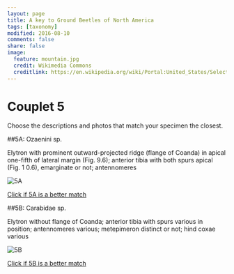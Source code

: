 ```yaml
---
layout: page
title: A key to Ground Beetles of North America
tags: [taxonomy]
modified: 2016-08-10
comments: false
share: false
image:
  feature: mountain.jpg
  credit: Wikimedia Commons
  creditlink: https://en.wikipedia.org/wiki/Portal:United_States/Selected_panorama#/media/File:Mount_Ellinor,_Mount_Washington_Panorama.jpg
---
```


# Couplet 5


Choose the descriptions and photos that match your specimen the closest. 

##5A: Ozaenini sp. 

Elytron with prominent outward-projected ridge (flange of Coanda) in apical one-fifth of lateral margin (Fig. 9.6); anterior tibia with both spurs apical (Fig. 1 0.6), emarginate or not; antennomeres

![5A](//klevan.github.io/images/keyfigs/Key1_5_5A.png)

[Click if 5A is a better match](https://en.wikipedia.org/wiki/Ozaenini)


##5B: Carabidae sp. 

Elytron without flange of Coanda; anterior tibia with spurs various in position; antennomeres various; metepimeron distinct or not; hind coxae various

![5B](//klevan.github.io/images/keyfigs/Key1_5_5B.png)

[Click if 5B is a better match](//klevan.github.io/dynamicTaxonomy/Key1_6)

